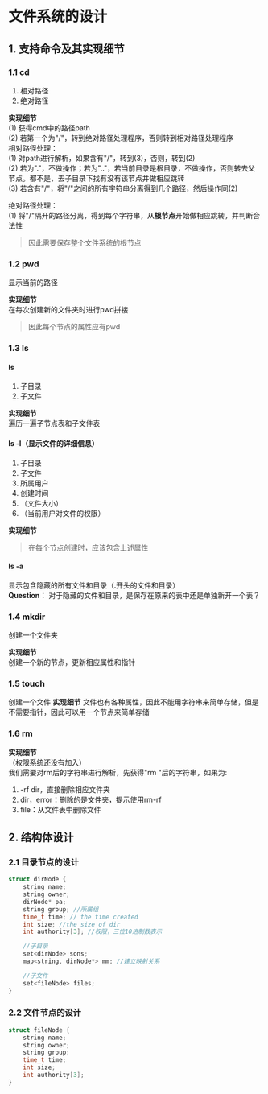 # 文件系统的设计

## 1. 支持命令及其实现细节

### 1.1 cd
1. 相对路径  
2. 绝对路径  

**实现细节**  
(1) 获得cmd中的路径path   
(2) 若第一个为"/"，转到绝对路径处理程序，否则转到相对路径处理程序    
相对路径处理：   
(1) 对path进行解析，如果含有"/"，转到(3)，否则，转到(2)  
(2) 若为"."，不做操作；若为".."，若当前目录是根目录，不做操作，否则转去父节点。都不是，去子目录下找有没有该节点并做相应跳转  
(3) 若含有"/"，将"/"之间的所有字符串分离得到几个路径，然后操作同(2)  

绝对路径处理：  
(1) 将"/"隔开的路径分离，得到每个字符串，从**根节点**开始做相应跳转，并判断合法性  
> 因此需要保存整个文件系统的根节点  

### 1.2 pwd
显示当前的路径

**实现细节**  
在每次创建新的文件夹时进行pwd拼接
> 因此每个节点的属性应有pwd

### 1.3 ls
#### ls
1. 子目录
2. 子文件

**实现细节**  
遍历一遍子节点表和子文件表  

#### ls -l（显示文件的详细信息）
1. 子目录  
2. 子文件  
3. 所属用户  
4. 创建时间  
5. （文件大小）  
6. （当前用户对文件的权限）  

**实现细节**  
> 在每个节点创建时，应该包含上述属性  

#### ls -a 
显示包含隐藏的所有文件和目录（.开头的文件和目录）  
**Question**： 对于隐藏的文件和目录，是保存在原来的表中还是单独新开一个表？  

### 1.4 mkdir
创建一个文件夹

**实现细节**  
创建一个新的节点，更新相应属性和指针  

### 1.5 touch
创建一个文件
**实现细节**
文件也有各种属性，因此不能用字符串来简单存储，但是不需要指针，因此可以用一个节点来简单存储  

### 1.6 rm
**实现细节**  
（权限系统还没有加入）  
我们需要对rm后的字符串进行解析，先获得"rm "后的字符串，如果为:  
1. -rf dir，直接删除相应文件夹  
2. dir，error：删除的是文件夹，提示使用rm-rf  
3. file：从文件表中删除文件  

## 2. 结构体设计
### 2.1 目录节点的设计
```cpp
struct dirNode {
    string name;
    string owner; 
    dirNode* pa;
    string group; //所属组
    time_t time; // the time created
    int size; //the size of dir
    int authority[3]; //权限，三位10进制数表示

    //子目录
    set<dirNode> sons;
    map<string, dirNode*> mm; //建立映射关系

    //子文件
    set<fileNode> files;
}
```

### 2.2 文件节点的设计
```cpp
struct fileNode {
    string name;
    string owner;
    string group;
    time_t time;
    int size;
    int authority[3];
}
```


